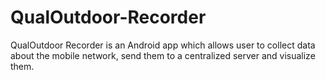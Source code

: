 QualOutdoor-Recorder
====================

QualOutdoor Recorder is an Android app which allows user to collect data about the mobile network, send them to a centralized server and visualize them.
